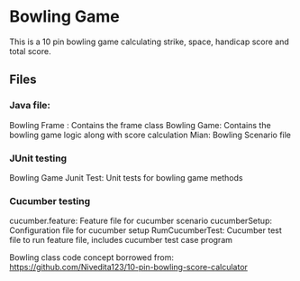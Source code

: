 # Bowling Game

This is a 10 pin bowling game calculating strike, space, handicap score and total score.


## Files

### Java file: 
Bowling Frame : Contains the frame class
Bowling Game: Contains the bowling game logic along with score calculation
Mian: Bowling Scenario file

### JUnit testing
Bowling Game Junit Test: Unit tests for bowling game methods

### Cucumber testing
cucumber.feature: Feature file for cucumber scenario
cucumberSetup: Configuration file for cucumber setup
RumCucumberTest: Cucumber test file to run feature file, includes cucumber test case program


Bowling class code concept borrowed from: https://github.com/Nivedita123/10-pin-bowling-score-calculator
